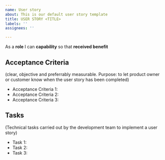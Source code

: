 ```yaml
---
name: User story
about: This is our default user story template
title: USER STORY <TITLE>
labels: ''
assignees: ''

---
```


As a **role** I can **capability** so that **received benefit**

## Acceptance Criteria 
(clear, objective and preferrably measurable. Purpose: to let product owner or customer know when the user story has been completed)
* Acceptance Criteria 1:
* Acceptance Criteria 2:
* Acceptance Criteria 3:

## Tasks
(Technical tasks carried out by the development team to implement a user story)
* Task 1:
* Task 2:
* Task 3:
